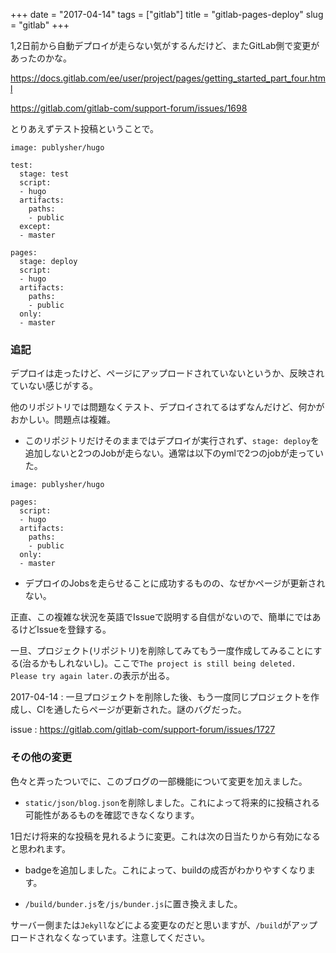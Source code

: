 +++
date = "2017-04-14"
tags = ["gitlab"]
title = "gitlab-pages-deploy"
slug = "gitlab"
+++

1,2日前から自動デプロイが走らない気がするんだけど、またGitLab側で変更があったのかな。

https://docs.gitlab.com/ee/user/project/pages/getting_started_part_four.html

https://gitlab.com/gitlab-com/support-forum/issues/1698

とりあえずテスト投稿ということで。

```
image: publysher/hugo

test:
  stage: test
  script:
  - hugo
  artifacts:
    paths:
    - public
  except:
  - master

pages:
  stage: deploy
  script:
  - hugo
  artifacts:
    paths:
    - public
  only:
  - master
```

### 追記

デプロイは走ったけど、ページにアップロードされていないというか、反映されていない感じがする。

他のリポジトリでは問題なくテスト、デプロイされてるはずなんだけど、何かがおかしい。問題点は複雑。

- このリポジトリだけそのままではデプロイが実行されず、`stage: deploy`を追加しないと2つのJobが走らない。通常は以下のymlで2つのjobが走っていた。

```
image: publysher/hugo

pages:
  script:
  - hugo
  artifacts:
    paths:
    - public
  only:
  - master
```

- デプロイのJobsを走らせることに成功するものの、なぜかページが更新されない。

正直、この複雑な状況を英語でIssueで説明する自信がないので、簡単にではあるけどIssueを登録する。

一旦、プロジェクト(リポジトリ)を削除してみてもう一度作成してみることにする(治るかもしれないし)。ここで`The project is still being deleted. Please try again later.`の表示が出る。

2017-04-14 : 一旦プロジェクトを削除した後、もう一度同じプロジェクトを作成し、CIを通したらページが更新された。謎のバグだった。

issue : https://gitlab.com/gitlab-com/support-forum/issues/1727

### その他の変更

色々と弄ったついでに、このブログの一部機能について変更を加えました。

- `static/json/blog.json`を削除しました。これによって将来的に投稿される可能性があるものを確認できなくなります。

1日だけ将来的な投稿を見れるように変更。これは次の日当たりから有効になると思われます。

- badgeを追加しました。これによって、buildの成否がわかりやすくなります。

- `/build/bunder.js`を`/js/bunder.js`に置き換えました。

サーバー側または`Jekyll`などによる変更なのだと思いますが、`/build`がアップロードされなくなっています。注意してください。

